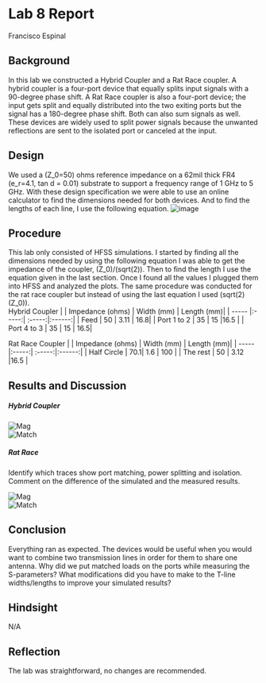 # Lab 8 Report
Francisco Espinal

## Background
In this lab we constructed a Hybrid Coupler and a Rat Race coupler. A hybrid coupler is a four-port device that equally splits input signals with a 90-degree phase shift.  A Rat Race coupler is also a four-port device; the input gets split and equally distributed into the two exiting ports but the signal has a 180-degree phase shift. Both can also sum signals as well. These devices are widely used to split power signals because the unwanted reflections are sent to the isolated port or canceled at the input.  

## Design
We used a (Z_0=50) ohms reference impedance on a 62mil thick FR4 (e_r=4.1, tan d = 0.01) substrate to support a frequency range of 1 GHz to 5 GHz.  With these design specification we were able to use an online calculator to find the dimensions needed for both devices. And to find the lengths of each line, I use the following equation. 
![image](https://github.com/CourseReps/ECEN452-Spring2016/blob/master/Labs/Lab3/Equation.png) <br>

## Procedure
This lab only consisted of HFSS simulations. I started by finding all the dimensions needed by using the following equation I was able to get the impedance of the coupler, (Z_0)/(sqrt(2)). Then to find the length I use the equation given in the last section. Once I found all the values I plugged them into HFSS and analyzed the plots. The same procedure was conducted for the rat race coupler but instead of using the last equation I used (sqrt(2)(Z_0)).   
Hybrid Coupler 
|    |    Impedance (ohms)  | Width (mm) | Length (mm)|
| ----- |:-----:| :-----:|:------:|
|    Feed   | 50 |  3.11 | 16.8|
|    Port 1 to 2 |   35   | 15 |16.5 |
|    Port 4 to 3  |   35   | 15 | 16.5| 

Rat Race Coupler 
|    |    Impedance (ohms)  | Width (mm) | Length (mm)|
| ----- |:-----:| :-----:|:------:|
|    Half Circle   | 70.1|  1.6 | 100 |
|   The rest |   50  | 3.12 |16.5 |

## Results and Discussion
##### Hybrid Coupler
![Mag](https://github.com/CourseReps/ECEN452-Spring2016/blob/master/Students/FAEspinal/Lab8/Final/Hybrid_Coupler_Magnitude_Plot.png) <br>
![Match](https://github.com/CourseReps/ECEN452-Spring2016/blob/master/Students/FAEspinal/Lab8/Final/Hybrid_Coupler_Matched_Magnitude_Plot.png) <br>

##### Rat Race
Identify which traces show port matching, power splitting and isolation. 
Comment on the difference of the simulated and the measured results. 

![Mag](https://github.com/CourseReps/ECEN452-Spring2016/blob/master/Students/FAEspinal/Lab8/Final/Rat_Race_Magnitude_Plot.png) <br>
![Match](https://github.com/CourseReps/ECEN452-Spring2016/blob/master/Students/FAEspinal/Lab8/Final/Rat_Race_Matching_Magnitude_Plot.png) <br>

## Conclusion
Everything ran as expected.  The devices would be useful when you would want to combine two transmission lines in order for them to share one antenna.  Why did we put matched loads on the ports while measuring the S-parameters?  What modifications did you have to make to the T-line widths/lengths to improve your simulated results?


## Hindsight
N/A

## Reflection
The lab was straightforward, no changes are recommended. 

